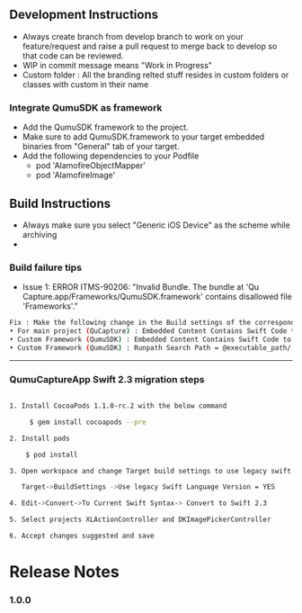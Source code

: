 ## Development Instructions
* Always create branch from develop branch to work on your feature/request and raise a pull request to merge back to develop so that code can be reviewed.
* WIP in commit message means "Work in Progress"
* Custom folder : All the branding relted stuff resides in custom folders or classes with custom in their name

### Integrate QumuSDK as framework
* Add the QumuSDK framework to the project.
* Make sure to add QumuSDK.framework to your target embedded binaries from "General" tab of your target.
* Add the following dependencies to your Podfile
    * pod 'AlamofireObjectMapper'
    * pod 'AlamofireImage'

## Build Instructions
* Always make sure you select "Generic iOS Device" as the scheme while archiving
* 
### Build failure tips
* Issue 1: ERROR ITMS-90206: "Invalid Bundle. The bundle at 'Qu Capture.app/Frameworks/QumuSDK.framework' contains disallowed file 'Frameworks'."
```sh
Fix : Make the following change in the Build settings of the corresponding targets
• For main project (QuCapture) : Embedded Content Contains Swift Code to YES
• Custom Framework (QumuSDK) : Embedded Content Contains Swift Code to NO
• Custom Framework (QumuSDK) : Runpath Search Path = @executable_path/../../Frameworks

```

***


### QumuCaptureApp Swift 2.3 migration steps

```sh

1. Install CocoaPods 1.1.0-rc.2 with the below command

     $ gem install cocoapods --pre

2. Install pods

    $ pod install

3. Open workspace and change Target build settings to use legacy swift version

   Target->BuildSettings ->Use legacy Swift Language Version = YES

4. Edit->Convert->To Current Swift Syntax-> Convert to Swift 2.3

5. Select projects XLActionController and DKImagePickerController

6. Accept changes suggested and save

```

# Release Notes
### 1.0.0



